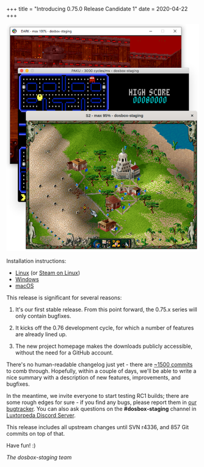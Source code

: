 +++
title = "Introducing 0.75.0 Release Candidate 1"
date = 2020-04-22
+++

![Dark Forces (Win), Paku Paku (macOS), Settlers 2 (Linux)](/3games.png)

Installation instructions:

- [Linux](/downloads/linux/#old-builds) (or [Steam on Linux](/downloads/linux#steam))
- [Windows](/downloads/windows/#old-builds)
- [macOS](/downloads/macos/#old-builds)

This release is significant for several reasons:

1. It's our first stable release. From this point forward, the 0.75.x series
   will only contain bugfixes.

2. It kicks off the 0.76 development cycle, for which a number of features are
   already lined up.

3. The new project homepage makes the downloads publicly accessible, without
   the need for a GitHub account.

There's no human-readable changelog just yet - there are [~1500 commits][diff]
to comb through. Hopefully, within a couple of days, we'll be able to write
a nice summary with a description of new features, improvements, and bugfixes.

In the meantime, we invite everyone to start testing RC1 builds; there are
some rough edges for sure - if you find any bugs, please report them in
[our bugtracker][bugtracker]. You can also ask questions on the
**#dosbox&#8209;staging** channel in [Luxtorpeda Discord Server][discord].

This release includes all upstream changes until SVN r4336, and 857 Git commits
on top of that.

Have fun! :)

*The dosbox-staging team*


[diff]:https://github.com/dosbox-staging/dosbox-staging/compare/svn/RELEASE_0_74_3...v0.75.0-rc1
[bugtracker]:https://github.com/dosbox-staging/dosbox-staging/issues
[discord]:https://discord.gg/WwAg3Xf
